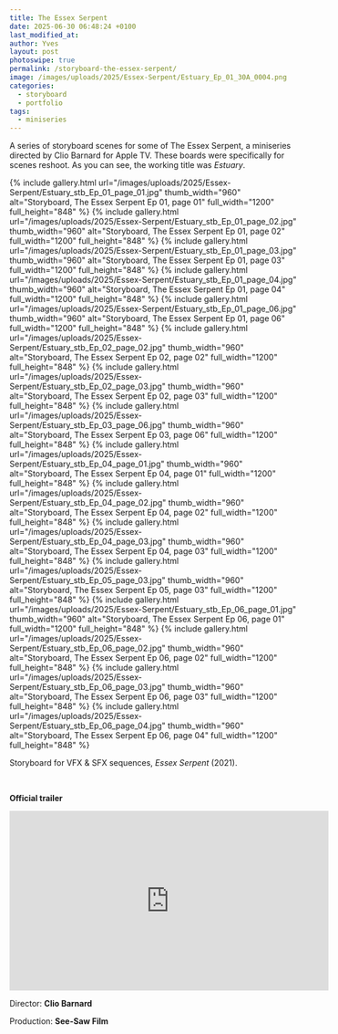 ```yaml
---
title: The Essex Serpent
date: 2025-06-30 06:48:24 +0100
last_modified_at: 
author: Yves
layout: post
photoswipe: true
permalink: /storyboard-the-essex-serpent/
image: /images/uploads/2025/Essex-Serpent/Estuary_Ep_01_30A_0004.png
categories:
  - storyboard
  - portfolio
tags:
  - miniseries
---
```


A series of storyboard scenes for some of The Essex Serpent, a miniseries directed by Clio Barnard for Apple TV. 
These boards were specifically for scenes reshoot. As you can see, the working title was *Estuary*.

<div class="photoswipe-gallery">
  {% include gallery.html
	 url="/images/uploads/2025/Essex-Serpent/Estuary_stb_Ep_01_page_01.jpg"
	 thumb_width="960" alt="Storyboard, The Essex Serpent Ep 01, page 01"
	 full_width="1200" full_height="848"
  %}
  {% include gallery.html
   url="/images/uploads/2025/Essex-Serpent/Estuary_stb_Ep_01_page_02.jpg"
   thumb_width="960" alt="Storyboard, The Essex Serpent Ep 01, page 02"
   full_width="1200" full_height="848"
  %}
  {% include gallery.html
   url="/images/uploads/2025/Essex-Serpent/Estuary_stb_Ep_01_page_03.jpg"
   thumb_width="960" alt="Storyboard, The Essex Serpent Ep 01, page 03"
   full_width="1200" full_height="848"
  %}
  {% include gallery.html
   url="/images/uploads/2025/Essex-Serpent/Estuary_stb_Ep_01_page_04.jpg"
   thumb_width="960" alt="Storyboard, The Essex Serpent Ep 01, page 04"
   full_width="1200" full_height="848"
  %}
  {% include gallery.html
   url="/images/uploads/2025/Essex-Serpent/Estuary_stb_Ep_01_page_06.jpg"
   thumb_width="960" alt="Storyboard, The Essex Serpent Ep 01, page 06"
   full_width="1200" full_height="848"
  %}
  {% include gallery.html
   url="/images/uploads/2025/Essex-Serpent/Estuary_stb_Ep_02_page_02.jpg"
   thumb_width="960" alt="Storyboard, The Essex Serpent Ep 02, page 02"
   full_width="1200" full_height="848"
  %}
  {% include gallery.html
   url="/images/uploads/2025/Essex-Serpent/Estuary_stb_Ep_02_page_03.jpg"
   thumb_width="960" alt="Storyboard, The Essex Serpent Ep 02, page 03"
   full_width="1200" full_height="848"
  %}
  {% include gallery.html
   url="/images/uploads/2025/Essex-Serpent/Estuary_stb_Ep_03_page_06.jpg"
   thumb_width="960" alt="Storyboard, The Essex Serpent Ep 03, page 06"
   full_width="1200" full_height="848"
  %}
  {% include gallery.html
   url="/images/uploads/2025/Essex-Serpent/Estuary_stb_Ep_04_page_01.jpg"
   thumb_width="960" alt="Storyboard, The Essex Serpent Ep 04, page 01"
   full_width="1200" full_height="848"
  %}
  {% include gallery.html
   url="/images/uploads/2025/Essex-Serpent/Estuary_stb_Ep_04_page_02.jpg"
   thumb_width="960" alt="Storyboard, The Essex Serpent Ep 04, page 02"
   full_width="1200" full_height="848"
  %}
  {% include gallery.html
   url="/images/uploads/2025/Essex-Serpent/Estuary_stb_Ep_04_page_03.jpg"
   thumb_width="960" alt="Storyboard, The Essex Serpent Ep 04, page 03"
   full_width="1200" full_height="848"
  %}
  {% include gallery.html
   url="/images/uploads/2025/Essex-Serpent/Estuary_stb_Ep_05_page_03.jpg"
   thumb_width="960" alt="Storyboard, The Essex Serpent Ep 05, page 03"
   full_width="1200" full_height="848"
  %}
  {% include gallery.html
   url="/images/uploads/2025/Essex-Serpent/Estuary_stb_Ep_06_page_01.jpg"
   thumb_width="960" alt="Storyboard, The Essex Serpent Ep 06, page 01"
   full_width="1200" full_height="848"
  %}
  {% include gallery.html
   url="/images/uploads/2025/Essex-Serpent/Estuary_stb_Ep_06_page_02.jpg"
   thumb_width="960" alt="Storyboard, The Essex Serpent Ep 06, page 02"
   full_width="1200" full_height="848"
  %}
  {% include gallery.html
   url="/images/uploads/2025/Essex-Serpent/Estuary_stb_Ep_06_page_03.jpg"
   thumb_width="960" alt="Storyboard, The Essex Serpent Ep 06, page 03"
   full_width="1200" full_height="848"
  %}
  {% include gallery.html
   url="/images/uploads/2025/Essex-Serpent/Estuary_stb_Ep_06_page_04.jpg"
   thumb_width="960" alt="Storyboard, The Essex Serpent Ep 06, page 04"
   full_width="1200" full_height="848"
  %}
 
</div>

Storyboard for VFX & SFX sequences, *Essex Serpent* (2021). 

<br>


**Official trailer**

<iframe width="560" height="315" src="https://www.youtube-nocookie.com/embed/A5GqOeELRFU?si=6l6ziytqe5PdoR4W" title="YouTube video player" frameborder="0" allow="accelerometer; autoplay; clipboard-write; encrypted-media; gyroscope; picture-in-picture; web-share" referrerpolicy="strict-origin-when-cross-origin" allowfullscreen></iframe>

Director: **Clio Barnard**

Production: **See-Saw Film**